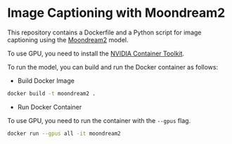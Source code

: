 # Image Captioning with Moondream2
This repository contains a Dockerfile and a Python script for image captioning using the [Moondream2](https://github.com/vikhyat/moondream) model.

To use GPU, you need to install the [NVIDIA Container Toolkit](https://docs.nvidia.com/datacenter/cloud-native/container-toolkit/latest/install-guide.html).

To run the model, you can build and run the Docker container as follows:

- Build Docker Image

```bash
docker build -t moondream2 .
```


- Run Docker Container

To use GPU, you need to run the container with the `--gpus` flag.
```bash
docker run --gpus all -it moondream2
```
